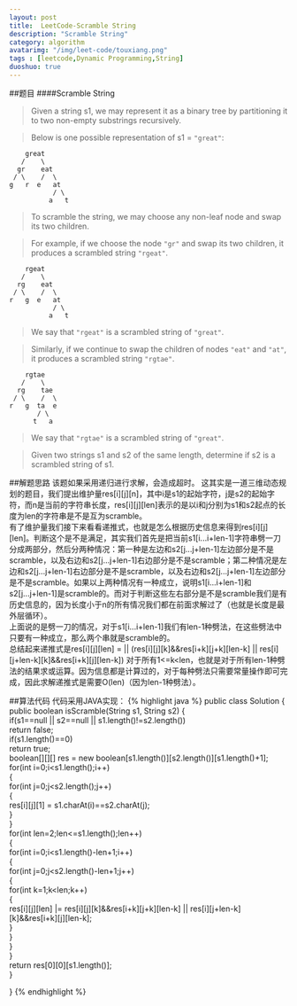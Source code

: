 ```yaml
---
layout: post
title:  LeetCode-Scramble String
description: "Scramble String"
category: algorithm
avatarimg: "/img/leet-code/touxiang.png"
tags : [leetcode,Dynamic Programming,String]
duoshuo: true
---
```

##题目
####Scramble String 
>Given a string s1, we may represent it as a binary tree by partitioning it to two non-empty substrings recursively.

>Below is one possible representation of s1 = `"great"`:
>
	    great
	   /    \
	  gr    eat
	 / \    /  \
	g   r  e   at
	           / \
	          a   t

>To scramble the string, we may choose any non-leaf node and swap its two children.

>For example, if we choose the node `"gr"` and swap its two children, it produces a scrambled string `"rgeat"`.
>
	    rgeat
	   /    \
	  rg    eat
	 / \    /  \
	r   g  e   at
	           / \
	          a   t

>We say that `"rgeat"` is a scrambled string of `"great"`.

>Similarly, if we continue to swap the children of nodes `"eat"` and `"at"`, it produces a scrambled string `"rgtae"`.
>
	    rgtae
	   /    \
	  rg    tae
	 / \    /  \
	r   g  ta  e
	       / \
	      t   a

>We say that `"rgtae"` is a scrambled string of `"great"`.

>Given two strings s1 and s2 of the same length, determine if s2 is a scrambled string of s1.

<!-- more -->
	
##解题思路
该题如果采用递归进行求解，会造成超时。
这其实是一道三维动态规划的题目，我们提出维护量res[i][j][n]，其中i是s1的起始字符，j是s2的起始字符，而n是当前的字符串长度，res[i][j][len]表示的是以i和j分别为s1和s2起点的长度为len的字符串是不是互为scramble。     
有了维护量我们接下来看看递推式，也就是怎么根据历史信息来得到res[i][j][len]。判断这个是不是满足，其实我们首先是把当前s1[i...i+len-1]字符串劈一刀分成两部分，然后分两种情况：第一种是左边和s2[j...j+len-1]左边部分是不是scramble，以及右边和s2[j...j+len-1]右边部分是不是scramble；第二种情况是左边和s2[j...j+len-1]右边部分是不是scramble，以及右边和s2[j...j+len-1]左边部分是不是scramble。如果以上两种情况有一种成立，说明s1[i...i+len-1]和s2[j...j+len-1]是scramble的。而对于判断这些左右部分是不是scramble我们是有历史信息的，因为长度小于n的所有情况我们都在前面求解过了（也就是长度是最外层循环）。                    
上面说的是劈一刀的情况，对于s1[i...i+len-1]我们有len-1种劈法，在这些劈法中只要有一种成立，那么两个串就是scramble的。                
总结起来递推式是res[i][j][len] = || (res[i][j][k]&&res[i+k][j+k][len-k] || res[i][j+len-k][k]&&res[i+k][j][len-k]) 对于所有1<=k<len，也就是对于所有len-1种劈法的结果求或运算。因为信息都是计算过的，对于每种劈法只需要常量操作即可完成，因此求解递推式是需要O(len)（因为len-1种劈法）。      

##算法代码
代码采用JAVA实现：
{% highlight java %}
public class Solution {
    public boolean isScramble(String s1, String s2) {  
	    if(s1==null || s2==null || s1.length()!=s2.length())  
	        return false;  
	    if(s1.length()==0)  
	        return true;  
	    boolean[][][] res = new boolean[s1.length()][s2.length()][s1.length()+1];  
	    for(int i=0;i<s1.length();i++)  
	    {  
	        for(int j=0;j<s2.length();j++)  
	        {  
	            res[i][j][1] = s1.charAt(i)==s2.charAt(j);  
	        }  
	    }  
	    for(int len=2;len<=s1.length();len++)  
	    {  
	        for(int i=0;i<s1.length()-len+1;i++)  
	        {  
	            for(int j=0;j<s2.length()-len+1;j++)  
	            {  
	                for(int k=1;k<len;k++)  
	                {  
	                    res[i][j][len] |= res[i][j][k]&&res[i+k][j+k][len-k] || res[i][j+len-k][k]&&res[i+k][j][len-k];  
	                }  
	            }  
	        }  
	    }  
	    return res[0][0][s1.length()];  
	}

}
{% endhighlight %}



